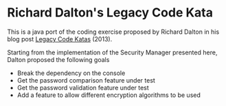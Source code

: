 # Richard Dalton's Legacy Code Kata

This is a java port of the coding exercise proposed by Richard Dalton
in his blog post [Legacy Code Katas][1] (2013).

Starting from the implementation of the Security Manager presented here,
Dalton proposed the following goals

 * Break the dependency on the console
 * Get the password comparison feature under test
 * Get the password validation feature under test
 * Add a feature to allow different encryption algorithms to be used

[1]: http://www.devjoy.com/2013/01/legacy-code-katas/

